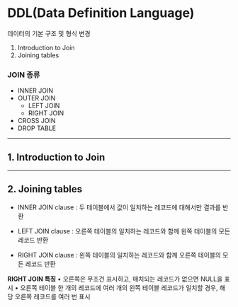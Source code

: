 # DDL(Data Definition Language)

데이터의 기본 구조 및 형식 변경

1. Introduction to Join
2. Joining tables

### JOIN 종류

- INNER JOIN
- OUTER JOIN
  - LEFT JOIN
  - RIGHT JOIN
- CROSS JOIN
- DROP TABLE

---

## 1. Introduction to Join

---

## 2. Joining tables

- INNER JOIN clause : 두 테이블에서 값이 일치하는 레코드에 대해서만 결과를 반환

- LEFT JOIN clause : 오른쪽 테이블의 일치하는 레코드와 함께 왼쪽 테이블의 모든 레코드 반환

- RIGHT JOIN clause : 왼쪽 테이블의 일치하는 레코드와 함께 오른쪽 테이블의 모든 레코드 반환

**RIGHT JOIN 특징**
• 오른쪽은 무조건 표시하고, 매치되는 레코드가 없으면 NULL을 표시
• 오른쪽 테이블 한 개의 레코드에 여러 개의 왼쪽 테이블 레코드가 일치할 경우, 해당 오른쪽 레코드를 여러 번 표시
